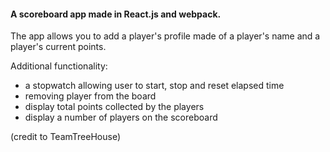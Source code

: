 #### A scoreboard app made in React.js and webpack.

The app allows you to add a player's profile made of a player's name and a player's current points.

Additional functionality:

- a stopwatch allowing user to start, stop and reset elapsed time
- removing player from the board
- display total points collected by the players
- display a number of players on the scoreboard

(credit to TeamTreeHouse) 
